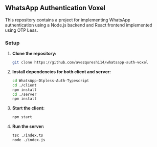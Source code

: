## WhatsApp Authentication Voxel

This repository contains a project for implementing WhatsApp authentication using a Node.js backend and React frontend implemented using OTP Less.

### Setup

1. **Clone the repository:**

   ```bash
   git clone https://github.com/avezqureshi14/whatsapp-auth-voxel
   ```

2. **Install dependencies for both client and server:**

   ```bash
   cd WhatsApp-Otpless-Auth-Typescript
   cd ./client
   npm install
   cd ./server
   npm install
   ```

3. **Start the client:**

   ```bash
   npm start
   ```

4. **Run the server:**

   ```bash
   tsc ./index.ts
   node ./index.js
   ```

